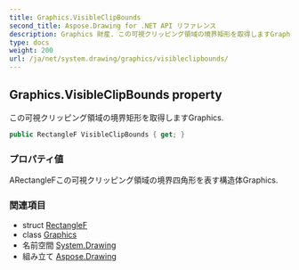 ```yaml
---
title: Graphics.VisibleClipBounds
second_title: Aspose.Drawing for .NET API リファレンス
description: Graphics 財産. この可視クリッピング領域の境界矩形を取得しますGraphics.
type: docs
weight: 200
url: /ja/net/system.drawing/graphics/visibleclipbounds/
---
```

## Graphics.VisibleClipBounds property

この可視クリッピング領域の境界矩形を取得しますGraphics.

```csharp
public RectangleF VisibleClipBounds { get; }
```

### プロパティ値

ARectangleFこの可視クリッピング領域の境界四角形を表す構造体Graphics.

### 関連項目

* struct [RectangleF](../../rectanglef/)
* class [Graphics](../)
* 名前空間 [System.Drawing](../../graphics/)
* 組み立て [Aspose.Drawing](../../../)


